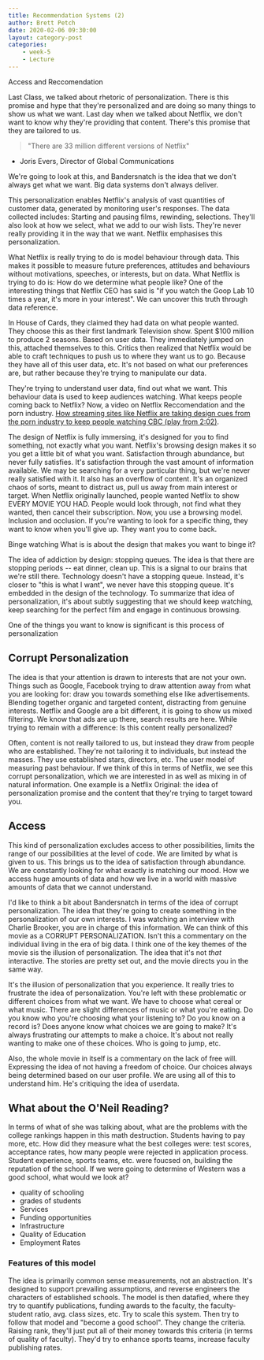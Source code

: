 ```yaml
---
title: Recommendation Systems (2)
author: Brett Petch
date: 2020-02-06 09:30:00
layout: category-post
categories: 
    - week-5
    - Lecture
---
```


Access and Reccomendation

Last Class, we talked about rhetoric of personalization. There is this promise and hype that they're personalized and are doing so many things to show us what we want. Last day when we talked about Netflix, we don't want to know why they're providing that content. There's this promise that they are tailored to us.

> "There are 33 million different versions of Netflix"
- Joris Evers, Director of Global Communications

We're going to look at this, and Bandersnatch is the idea that we don't always get what we want. Big data systems don't always deliver.

This personalization enables Netflix's analysis of vast quantities of customer data, generated by monitoring user's responses. The data collected includes: Starting and pausing films, rewinding, selections. They'll also look at how we select, what we add to our wish lists. They're never really providing it in the way that we want. Netflix emphasises this personalization. 

What Netflix is really trying to do is model behaviour through data. This makes it possible to measure future preferences, attitudes and behaviours without motivations, speeches, or interests, but on data. What Netflix is trying to do is: How do we determine what people like? One of the interesting things that Netflix CEO has said is "if you watch the Goop Lab 10 times a year, it's more in your interest". We can uncover this truth through data reference. 

In House of Cards, they claimed they had data on what people wanted. They choose this as their first landmark Television show. Spent $100 million to produce 2 seasons. Based on user data. They immediately jumped on this, attached themselves to this. Critics then realized that Netflix would be able to craft techniques to push us to where they want us to go. Because they have all of this user data, etc. It's not based on what our preferences are, but rather because they're trying to manipulate our data.

They're trying to understand user data, find out what we want. This behaviour data is used to keep audiences watching. What keeps people coming back to Netflix? Now, a video on Netflix Reccomendation and the porn industry. [How streaming sites like Netflix are taking design cues from the porn industry to keep people watching CBC (play from 2:02)](https://www.cbc.ca/radio/spark/suggestions-subscriptions-and-no-sense-of-community-streaming-is-changing-the-way-we-watch-tv-1.5445781). 

The design of Netflix is fully immersing, it's designed for you to find something, not exactly what you want. Netflix's browsing design makes it so you get a little bit of what you want. Satisfaction through abundance, but never fully satisfies. It's satisfaction through the vast amount of information available. We may be searching for a very particular thing, but we're never really satisfied with it. It also has an overflow of content. It's an organized chaos of sorts, meant to distract us, pull us away from main interest or target. When Netflix originally launched, people wanted Netflix to show EVERY MOVIE YOU HAD. People would look through, not find what they wanted, then cancel their subscription. Now, you use a browsing model. Inclusion and occlusion. If you're wanting to look for a specific thing, they want to know when you'll give up. They want you to come back.

Binge watching
What is is about the design that makes you want to binge it? 

The idea of addiction by design: stopping queues. The idea is that there are stopping periods -- eat dinner, clean up. This is a signal to our brains that we're still there. Technology doesn't have a stopping queue. Instead, it's closer to "this is what I want", we never have this stopping queue. It's embedded in the design of the technology. To summarize that idea of personalization, it's about subtly suggesting that we should keep watching, keep searching for the perfect film and engage in continuous browsing.

One of the things you want to know is significant is this process of personalization

## Corrupt Personalization
The idea is that your attention is drawn to interests that are not your own. Things such as Google, Facebook trying to draw attention away from what you are looking for: draw you towards something else like advertisements. Blending together organic and targeted content, distracting from genuine interests. Netflix and Google are a bit different, it is going to show us mixed filtering. We know that ads are up there, search results are here. While trying to remain with a difference: Is this content really personalized?

Often, content is not really tailored to us, but instead they draw from people who are established. They're not tailoring it to individuals, but instead the masses. They use established stars, directors, etc. The user model of measuring past behaviour. If we think of this in terms of Netflix, we see this corrupt personalization, which we are interested in as well as mixing in of natural information. One example is a Netflix Original: the idea of personalization promise and the content that they're trying to target toward you. 

## Access
This kind of personalization excludes access to other possibilities, limits the range of our possibilities at the level of code. We are limited by what is given to us. This brings us to the idea of satisfaction through abundance. We are constantly looking for what exactly is matching our mood. How we access huge amounts of data and how we live in a world with massive amounts of data that we cannot understand. 

I'd like to think a bit about Bandersnatch in terms of the idea of corrupt personalization. The idea that they're going to create something in the personalization of our own interests. I was watching an interview with Charlie Brooker, you are in charge of this information. We can think of this movie as a CORRUPT PERSONALIZATION. Isn't this a commentary on the individual living in the era of big data. I think one of the key themes of the movie sis the illusion of personalization. The idea that it's not *that* interactive. The stories are pretty set out, and the movie directs you in the same way. 

It's the illusion of personalization that you experience. It really tries to frustrate the idea of personalization. You're left with these problematic or different choices from what we want. We have to choose what cereal or what music. There are slight differences of music or what you're eating. Do you know who you're choosing what your listening to? Do you know on a record is? Does anyone know what choices we are going to make? It's always frustrating our attempts to make a choice. It's about not really wanting to make one of these choices. Who is going to jump, etc.

Also, the whole movie in itself is a commentary on the lack of free will. Expressing the idea of not having a freedom of choice. Our choices always being determined based on our user profile. We are using all of this to understand him. He's critiquing the idea of userdata.

## What about the O'Neil Reading?
In terms of what of she was talking about, what are the problems with the college rankings happen in this math destruction. Students having to pay more, etc. How did they measure what the best colleges were: test scores, acceptance rates, how many people were rejected in application process. Student experience, sports teams, etc. were foucsed on, building the reputation of the school. If we were going to determine of Western was a good school, what would we look at? 
- quality of schooling
- grades of students
- Services
- Funding opportunities
- Infrastructure
- Quality of Education
- Employment Rates

### Features of this model
The idea is primarily common sense measurements, not an abstraction. It's designed to support prevailing assumptions, and reverse engineers the characters of established schools. The model is then datafied, where they try to quantify publications, funding awards to the faculty, the faculty-student ratio, avg. class sizes, etc. Try to scale this system. Then try to follow that model and "become a good school". They change the criteria. Raising rank, they'll just put all of their money towards this criteria (in terms of quality of faculty). They'd try to enhance sports teams, increase faculty publishing rates. 

